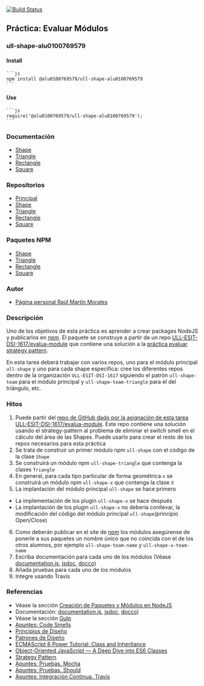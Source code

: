 [![Build Status](https://travis-ci.org/ULL-ESIT-DSI-1617/ull-shape-alu0100769579.svg?branch=master)](https://travis-ci.org/ULL-ESIT-DSI-1617/ull-shape-alu0100769579)

## Práctica: Evaluar Módulos

### ull-shape-alu0100769579

#### Install

    ```js
    npm install @alu0100769579/ull-shape-alu0100769579
    ```

#### Use

    ```js
    require('@alu0100769579/ull-shape-alu0100769579');
    ```

### Documentación

- [Shape](https://ull-esit-dsi-1617.github.io/ull-shape-alu0100769579/)
- [Triangle](https://ull-esit-dsi-1617.github.io/ull-shape-triangle-alu0100769579/)
- [Rectangle](https://ull-esit-dsi-1617.github.io/ull-shape-rectangle-alu0100769579/)
- [Square](https://ull-esit-dsi-1617.github.io/ull-shape-square-alu0100769579/)
 
### Repositorios

- [Principal](https://github.com/ULL-ESIT-DSI-1617/evaluar-modulos-alu0100769579)
- [Shape](https://github.com/ULL-ESIT-DSI-1617/ull-shape-alu0100769579)
- [Triangle](https://github.com/ULL-ESIT-DSI-1617/ull-shape-triangle-alu0100769579)
- [Rectangle](https://github.com/ULL-ESIT-DSI-1617/ull-shape-rectangle-alu0100769579)
- [Square](https://github.com/ULL-ESIT-DSI-1617/ull-shape-square-alu0100769579)
 
### Paquetes NPM

- [Shape](https://www.npmjs.com/package/@alu0100769579/ull-shape-alu0100769579)
- [Triangle](https://www.npmjs.com/package/@alu0100769579/ull-shape-triangle-alu0100769579)
- [Rectangle](https://www.npmjs.com/package/@alu0100769579/ull-shape-rectangle-alu0100769579)
- [Square](https://www.npmjs.com/package/@alu0100769579/ull-shape-square-alu0100769579)

### Autor

- [Página personal Raúl Martín Morales](https://alu0100769579.github.io/RaulMartinMorales/)

### Descripción

Uno de los objetivos de esta práctica  es aprender a crear packages NodeJS y publicarlos en [npm](https://www.npmjs.com). El paquete se construye a partir de un repo [ULL-ESIT-DSI-1617/evalua-module](https://github.com/ULL-ESIT-DSI-1617/evalua-module)
que contiene una solución a la [práctica evaluar strategy pattern](https://casianorodriguezleon.gitbooks.io/ull-esit-1617/content/practicas/practicaevaluastrategypattern.html).

En esta tarea deberá trabajar con varios repos, uno para el módulo principal `ull-shape` y uno para cada shape específica: cree los diferentes repos dentro de la organización `ULL-ESIT-DSI-1617` siguiendo el patrón `ull-shape-team` para el módulo principal y `ull-shape-team-triangle` para el del triángulo, etc.

### Hitos

1. Puede partir del [repo de GitHub dado por la asignación de esta tarea ULL-ESIT-DSI-1617/evalua-module](https://github.com/ULL-ESIT-DSI-1617/evalua-module). Este repo contiene una solución usando el strategy-pattern al problema de eliminar el switch smell en el cálculo del área de las Shapes. Puede usarlo para crear el resto de los repos necesarios para esta práctica
2. Se trata de construir un primer módulo npm `ull-shape` con el código de la clase `Shape`
3. Se construirá un módulo npm `ull-shape-triangle` que contenga la clases `Triangle`
4. En general, para cada tipo particular de forma geométrica `x` se construirá un módulo npm `ull-shape-x` que contenga la clase `X`
5. La implantación del módulo principal `ull-shape` se hace primero 
  - La implementación de los plugin `ull-shape-x` se hace después
  - La implantación de los plugin `ull-shape-x` no debería conllevar, la modificación del código del módulo principal `ull-shape`(principio Open/Close)
6. Como deberán publicar en el site de [npm](https://www.npmjs.com) los módulos asegúrense de ponerle a sus paquetes un nombre único que no coincida con el de los otros alumnos, por ejemplo `ull-shape-team-name` y `ull-shape-x-team-name`
7. Escriba documentación para cada uno de los módulos (Véase [documentation.js](http://documentation.js.org/), [jsdoc](https://www.npmjs.com/package/jsdoc), [docco](http://jashkenas.github.io/docco/))
8. Añada pruebas para cada uno de los módulos
9. Integre usando Travis

### Referencias

* Véase la sección
[Creación de Paquetes y Módulos en NodeJS](https://casianorodriguezleon.gitbooks.io/ull-esit-1617/content/apuntes/npm/nodejspackages.html)
* Documentación:  [documentation.js](http://documentation.js.org/), [jsdoc](https://www.npmjs.com/package/jsdoc), [docco](http://jashkenas.github.io/docco/))
* Véase la sección [Gulp](../apuntes/gulp/README.md)
* [Apuntes: Code Smells](https://casianorodriguezleon.gitbooks.io/ull-esit-1617/content/apuntes/patterns/codesmell.html)
* [Principios de Diseño](https://casianorodriguezleon.gitbooks.io/ull-esit-1617/content/apuntes/patterns/designprinciples.html)
* [Patrones de Diseño](https://casianorodriguezleon.gitbooks.io/ull-esit-1617/content/apuntes/patterns/)
* [ECMAScript 6 Power Tutorial: Class and Inheritance](https://code.tutsplus.com/tutorials/ecmascript-6-power-tutorial-class-and-inheritance--cms-24117)
* [Object-Oriented JavaScript — A Deep Dive into ES6 Classes](https://www.sitepoint.com/object-oriented-javascript-deep-dive-es6-classes/)
* [Strategy Pattern](https://casianorodriguezleon.gitbooks.io/ull-esit-1617/content/apuntes/patterns/strategypattern.html)
* [Apuntes: Pruebas. Mocha](https://casianorodriguezleon.gitbooks.io/ull-esit-1617/content/apuntes/pruebas/mocha.html)
* [Apuntes: Pruebas. Should](https://casianorodriguezleon.gitbooks.io/ull-esit-1617/content/apuntes/pruebas/mocha.html#shouldl)
* [Apuntes: Integración Contínua. Travis](https://casianorodriguezleon.gitbooks.io/ull-esit-1617/content/apuntes/pruebas/travis.html)

